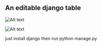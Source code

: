 ## An editable django table


![Alt text](https://github.com/lifeofperfect/Django-editable-table-form/blob/master/demo_1.JPG?raw=true)

![Alt text](https://github.com/lifeofperfect/Django-editable-table-form/blob/master/demo_2.JPG?raw=true)

just install django then run python manage.py 
